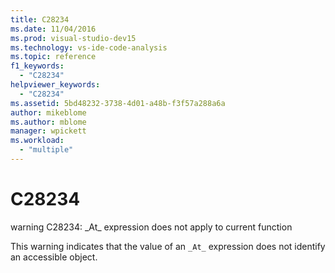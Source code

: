 ```yaml
---
title: C28234
ms.date: 11/04/2016
ms.prod: visual-studio-dev15
ms.technology: vs-ide-code-analysis
ms.topic: reference
f1_keywords:
  - "C28234"
helpviewer_keywords:
  - "C28234"
ms.assetid: 5bd48232-3738-4d01-a48b-f3f57a288a6a
author: mikeblome
ms.author: mblome
manager: wpickett
ms.workload:
  - "multiple"
---
```

# C28234
warning C28234: _At\_ expression does not apply to current function

 This warning indicates that the value of an `_At_` expression does not identify an accessible object.